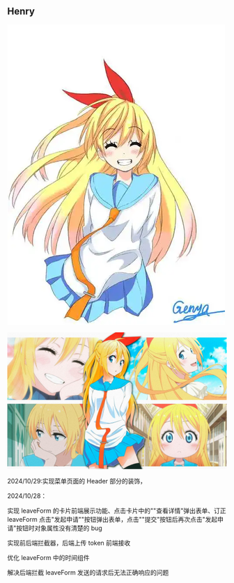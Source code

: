 ## Henry

![头像](image/伪恋：千棘1.webp)

![头像](image/伪恋：千棘2.jpg)

2024/10/29:实现菜单页面的 Header 部分的装饰，

2024/10/28：

实现 leaveForm 的卡片前端展示功能、点击卡片中的""查看详情"弹出表单、订正 leaveForm 点击"发起申请""按钮弹出表单，点击""提交"按钮后再次点击"发起申请"按钮时对象属性没有清楚的 bug

实现前后端拦截器，后端上传 token 前端接收

优化 leaveForm 中的时间组件

解决后端拦截 leaveForm 发送的请求后无法正确响应的问题

